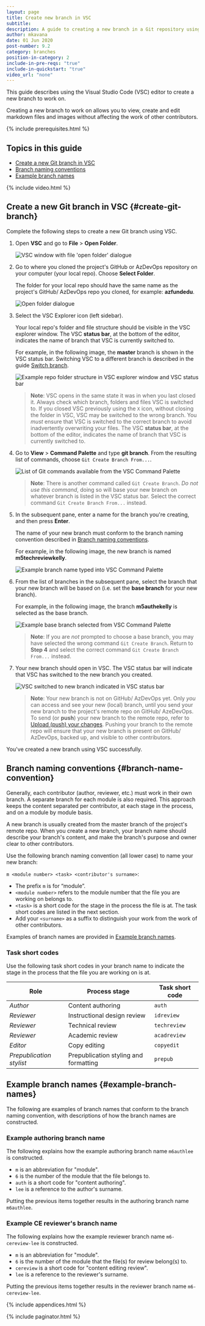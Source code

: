 ```yaml
---
layout: page
title: Create new branch in VSC
subtitle:
description: A guide to creating a new branch in a Git repository using VSC
author: mkavana
date: 01 Jun 2020
post-number: 9.2
category: branches
position-in-category: 2
include-in-pre-reqs: "true"
include-in-quickstart: "true"
video_url: "none"
---
```


This guide describes using the Visual Studio Code (VSC) editor to create a new branch to work on.

Creating a new branch to work on allows you to view, create and edit markdown files and images without affecting the work of other contributors.

{% include prerequisites.html %}

## Topics in this guide

- [Create a new Git branch in VSC](#create-git-branch)
- [Branch naming conventions](#branch-name-convention)
- [Example branch names](#example-branch-names)

{% include video.html %}

## Create a new Git branch in VSC {#create-git-branch}

Complete the following steps to create a new Git branch using VSC.

1. Open **VSC** and go to **File** > **Open Folder**.

    ![VSC window with file 'open folder' dialogue](../assets/images/09-branches/create/git-createbranch-001.png)

2. Go to where you cloned the project's GitHub or AzDevOps repository on your computer (your local repo). Choose **Select Folder**.

    The folder for your local repo should have the same name as the project's GitHub/ AzDevOps repo you cloned, for example: **azfundedu**.

    ![Open folder dialogue](../assets/images/09-branches/create/git-createbranch-002.png)

3. Select the VSC Explorer icon (left sidebar).

    Your local repo's folder and file structure should be visible in the VSC explorer window. The VSC **status bar**, at the bottom of the editor, indicates the name of branch that VSC is currently switched to.

    For example, in the following image, the **master** branch is shown in the VSC status bar. Switching VSC to a different branch is described in the guide [Switch branch]({{site.baseurl}}/branches/switch-branch.html).

    ![Example repo folder structure in VSC explorer window and VSC status bar](../assets/images/09-branches/create/git-createbranch-003.png)

    > **Note**: VSC opens in the same state it was in when you last closed it. Always check which branch, folders and files VSC is switched to. If you closed VSC previously using the `X` icon, without closing the folder in VSC, VSC may be switched to the wrong branch. You *must* ensure that VSC is switched to the correct branch to avoid inadvertently overwriting your files. The VSC **status bar**, at the bottom of the editor, indicates the name of branch that VSC is currently switched to.
    >

4. Go to **View** > **Command Palette** and type **git branch**. From the resulting list of commands, choose `Git Create Branch From...`.

    ![List of Git commands available from the VSC Command Palette](../assets/images/09-branches/create/git-createbranch-004.png)

    > **Note**: There is another command called `Git Create Branch`. *Do not use this command*, doing so will base your new branch on whatever branch is listed in the VSC status bar. Select the correct command `Git Create Branch From...` instead.
    >

5. In the subsequent pane, enter a name for the branch you're creating, and then press **Enter**.

    The name of your new branch must conform to the branch naming convention described in [Branch naming conventions](#branch-name-convention).

    For example, in the following image, the new branch is named **m5techreviewkelly**.

    ![Example branch name typed into VSC Command Palette](../assets/images/09-branches/create/git-createbranch-005.png)

6. From the list of branches in the subsequent pane, select the branch that your new branch will be based on (i.e. set the **base branch** for your new branch).

    For example, in the following image, the branch **m5authekelly** is selected as the base branch.

    ![Example base branch selected from VSC Command Palette](../assets/images/09-branches/create/git-createbranch-006.png)

    > **Note**: If you are *not* prompted to choose a base branch, you may have selected the wrong command `Git Create Branch`. Return to **Step 4** and select the correct command `Git Create Branch From...` instead.
    >

7. Your new branch should open in VSC. The VSC status bar will indicate that VSC has switched to the new branch you created.

    ![VSC switched to new branch indicated in VSC status bar](../assets/images/09-branches/create/git-createbranch-007.png)

    > **Note**: Your new branch is not on GitHub/ AzDevOps yet. Only *you* can access and see your new (local) branch, until you send your new branch to the project's remote repo on GitHub/ AzeDevOps. To send (or **push**) your new branch to the remote repo, refer to [Upload (push) your changes]({{site.baseurl}}/branches/push-branch.html). Pushing your branch to the remote repo will ensure that your new branch is present on GitHub/ AzDevOps, backed up, and visible to other contributors.
    >

You've created a new branch using VSC successfully.

## Branch naming conventions {#branch-name-convention}

Generally, each contributor (author, reviewer, etc.) must work in their own branch. A separate branch for each module is also required. This approach keeps the content separated per contributor, at each stage in the process, and on a module by module basis.

A new branch is usually created from the master branch of the project's remote repo. When you create a new branch, your branch name should describe your branch's content, and make the branch's purpose and owner clear to other contributors.

Use the following branch naming convention (all lower case) to name your new branch:

`m <module number> <task> <contributor's surname>`:

- The prefix `m` is for “module”.
- `<module number>` refers to the module number that the file you are working on belongs to.
- `<task>` is a short code for the stage in the process the file is at. The task short codes are listed in the next section.
- Add your `<surname>` as a suffix to distinguish your work from the work of other contributors.

Examples of branch names are provided in [Example branch names](#example-branch-names).

### Task short codes

Use the following task short codes in your branch name to indicate the stage in the process that the file you are working on is at.

|Role|Process stage|Task short code|
|---|---|---|
|*Author*|Content authoring|`auth`|
|*Reviewer*|Instructional design review|`idreview`|
|*Reviewer*|Technical review|`techreview`|
|*Reviewer*|Academic review|`acadreview`|
|*Editor*|Copy editing|`copyedit`|
|*Prepublication stylist*|Prepublication styling and formatting|`prepub`|

## Example branch names {#example-branch-names}

The following are examples of branch names that conform to the branch naming convention, with descriptions of how the branch names are constructed.

### Example authoring branch name

The following explains how the example authoring branch name `m6authlee` is constructed.

- `m` is an abbreviation for "module".
- `6` is the number of the module that the file belongs to.
- `auth` is a short code for "content authoring".
- `lee` is a reference to the author's surname.

Putting the previous items together results in the authoring branch name `m6authlee`.

### Example CE reviewer's branch name

The following explains how the example reviewer branch name `m6-cereview-lee` is constructed.

- `m` is an abbreviation for "module".
- `6` is the number of the module that the file(s) for review belong(s) to.
- `cereview` is a short code for "content editing review".
- `lee` is a reference to the reviewer's surname.

Putting the previous items together results in the reviewer branch name `m6-cereview-lee`.

{% include appendices.html %}

{% include paginator.html %}
